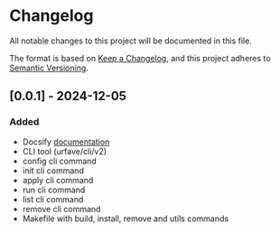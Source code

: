 # Changelog

All notable changes to this project will be documented in this file.

The format is based on [Keep a Changelog](https://keepachangelog.com/en/1.1.0/),
and this project adheres to [Semantic Versioning](https://semver.org/spec/v2.0.0.html).

## [0.0.1] - 2024-12-05

### Added

- Docsify [documentation](https://gagmirz.github.io/haldi/#/)
- CLI tool (urfave/cli/v2)
- config cli command
- init cli command
- apply cli command
- run cli command
- list cli command
- remove cli command
- Makefile with build, install, remove and utils commands
